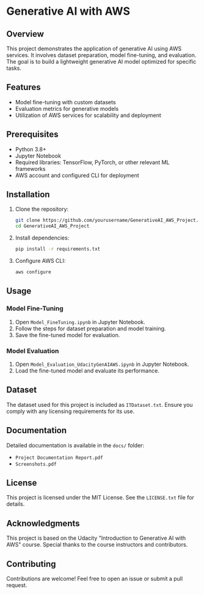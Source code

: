 # Generative AI with AWS

## Overview
This project demonstrates the application of generative AI using AWS services. It involves dataset preparation, model fine-tuning, and evaluation. The goal is to build a lightweight generative AI model optimized for specific tasks.

## Features
- Model fine-tuning with custom datasets
- Evaluation metrics for generative models
- Utilization of AWS services for scalability and deployment

## Prerequisites
- Python 3.8+
- Jupyter Notebook
- Required libraries: TensorFlow, PyTorch, or other relevant ML frameworks
- AWS account and configured CLI for deployment

## Installation
1. Clone the repository:
    ```bash
    git clone https://github.com/yourusername/GenerativeAI_AWS_Project.git
    cd GenerativeAI_AWS_Project
    ```
2. Install dependencies:
    ```bash
    pip install -r requirements.txt
    ```
3. Configure AWS CLI:
    ```bash
    aws configure
    ```

## Usage
### Model Fine-Tuning
1. Open `Model_FineTuning.ipynb` in Jupyter Notebook.
2. Follow the steps for dataset preparation and model training.
3. Save the fine-tuned model for evaluation.

### Model Evaluation
1. Open `Model_Evaluation_UdacityGenAIAWS.ipynb` in Jupyter Notebook.
2. Load the fine-tuned model and evaluate its performance.

## Dataset
The dataset used for this project is included as `ITDataset.txt`. Ensure you comply with any licensing requirements for its use.

## Documentation
Detailed documentation is available in the `docs/` folder:
- `Project Documentation Report.pdf`
- `Screenshots.pdf`

## License
This project is licensed under the MIT License. See the `LICENSE.txt` file for details.

## Acknowledgments
This project is based on the Udacity "Introduction to Generative AI with AWS" course. Special thanks to the course instructors and contributors.

## Contributing
Contributions are welcome! Feel free to open an issue or submit a pull request.
